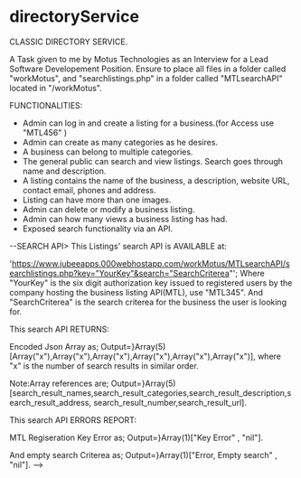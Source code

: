 # directoryService

CLASSIC DIRECTORY SERVICE.

A Task given to me by Motus Technologies as an Interview for a Lead Software Developement Position.
Ensure to place all files in a folder called "workMotus",
and "searchlistings.php" in a folder called "MTLsearchAPI" located in "/workMotus".

FUNCTIONALITIES:
* Admin can log in and create a listing for a business.(for Access use "MTL456" )
* Admin can create as many categories as he desires.
* A business can belong to multiple categories.
* The general public can search and view listings. Search goes through name and description.
* A listing contains the name of the business, a description, website URL, contact email, phones and address.
* Listing can have more than one images. 
* Admin can delete or modify a business listing.
* Admin can how many views a business listing has had. 
* Exposed search functionality via an API.

--SEARCH API>
This Listings' search API is AVAILABLE at:

'https://www.jubeeapps.000webhostapp.com/workMotus/MTLsearchAPI/searchlistings.php?key="YourKey"&search="SearchCriterea"';
Where "YourKey" is the six digit authorization key issued to registered users by the company hosting the business listing API(MTL), 
use "MTL345".
And "SearchCriterea" is the search criterea for the business the user is looking for.

This search API RETURNS:

Encoded Json Array as;
Output=}Array(5)[Array("x"),Array("x"),Array("x"),Array("x"),Array("x"),Array("x")],
where "x" is the number of search results in similar order.

Note:Array references are;
Output=}Array(5)[search_result_names,search_result_categories,search_result_description,search_result_address,
search_result_number,search_result_url].

This search API ERRORS REPORT:

MTL Regiseration Key Error as;
Output=}Array(1)["Key Error" , "nil"].

And empty search Criterea as;
Output=}Array(1)["Error, Empty search" , "nil"].
-->
